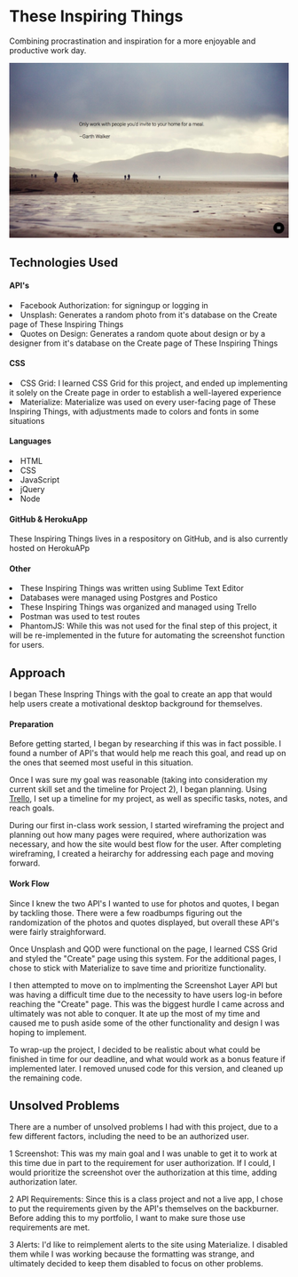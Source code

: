 <h1>These Inspiring Things</h1>

Combining procrastination and inspiration for a more enjoyable and productive work day.

<img src="/progress/0507_full.png" alt="fullscreen">

<h2>Technologies Used</h2>

<h4>API's</h4>
<li>Facebook Authorization: for signingup or logging in</li>
<li>Unsplash: Generates a random photo from it's database on the Create page of These Inspiring Things</li>
<li>Quotes on Design: Generates a random quote about design or by a designer from it's database on the Create page of These Inspiring Things</li>

<h4>CSS</h4>
<li>CSS Grid: I learned CSS Grid for this project, and ended up implementing it solely on the Create page in order to establish a well-layered experience</li>
<li>Materialize: Materialize was used on every user-facing page of These Inspiring Things, with adjustments made to colors and fonts in some situations</li>

<h4>Languages</h4>
<li>HTML</li>
<li>CSS</li>
<li>JavaScript</li>
<li>jQuery</li>
<li>Node</li>

<h4>GitHub & HerokuApp</h4>
These Inspiring Things lives in a respository on GitHub, and is also currently hosted on HerokuAPp

<h4>Other</h4>
<li>These Inspiring Things was written using Sublime Text Editor</li>
<li>Databases were managed using Postgres and Postico</li>
<li>These Inspiring Things was organized and managed using Trello</li>
<li>Postman was used to test routes</li>
<li>PhantomJS: While this was not used for the final step of this project, it will be re-implemented in the future for automating the screenshot function for users.</li>


<h2>Approach</h2>

I began These Inspring Things with the goal to create an app that would help users create a motivational desktop background for themselves.

<h4>Preparation</h4>

Before getting started, I began by researching if this was in fact possible. I found a number of API's that would help me reach this goal, and read up on the ones that seemed most useful in this situation.

Once I was sure my goal was reasonable (taking into consideration my current skill set and the timeline for Project 2), I began planning. Using <a href="https://trello.com/b/W0p5pjJl/wdi-project-2">Trello</a>, I set up a timeline for my project, as well as specific tasks, notes, and reach goals.

During our first in-class work session, I started wireframing the project and planning out how many pages were required, where authorization was necessary, and how the site would best flow for the user. After completing wireframing, I created a heirarchy for addressing each page and moving forward.

<h4>Work Flow</h4>

Since I knew the two API's I wanted to use for photos and quotes, I began by tackling those. There were a few roadbumps figuring out the randomization of the photos and quotes displayed, but overall these API's were fairly straighforward.

Once Unsplash and QOD were functional on the page, I learned CSS Grid and styled the "Create" page using this system. For the additional pages, I chose to stick with Materialize to save time and prioritize functionality.

I then attempted to move on to implmenting the Screenshot Layer API but was having a difficult time due to the necessity to have users log-in before reaching the "Create" page. This was the biggest hurdle I came across and ultimately was not able to conquer. It ate up the most of my time and caused me to push aside some of the other functionality and design I was hoping to implement.

To wrap-up the project, I decided to be realistic about what could be finished in time for our deadline, and what would work as a bonus feature if implemented later. I removed unused code for this version, and cleaned up the remaining code.


<h2>Unsolved Problems</h2>

There are a number of unsolved problems I had with this project, due to a few different factors, including the need to be an authorized user.

1 Screenshot: This was my main goal and I was unable to get it to work at this time due in part to the requirement for user authorization. If I could, I would prioritize the screenshot over the authorization at this time, adding authorization later.

2 API Requirements: Since this is a class project and not a live app, I chose to put the requirements given by the API's themselves on the backburner. Before adding this to my portfolio, I want to make sure those use requirements are met.

3 Alerts: I'd like to reimplement alerts to the site using Materialize. I disabled them while I was working because the formatting was strange, and ultimately decided to keep them disabled to focus on other problems.
